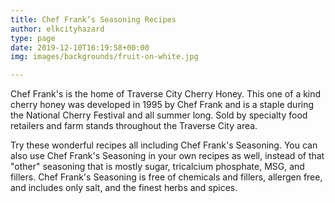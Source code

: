 ```yaml
---
title: Chef Frank’s Seasoning Recipes
author: elkcityhazard
type: page
date: 2019-12-10T16:19:58+00:00
img: images/backgrounds/fruit-on-white.jpg

---
```

Chef Frank's is the home of Traverse City Cherry Honey. This one of a kind cherry honey was developed in 1995 by Chef Frank and is a staple during the National Cherry Festival and all summer long. Sold by specialty food retailers and farm stands throughout the Traverse City area.

Try these wonderful recipes all including Chef Frank's Seasoning. You can also use Chef Frank's Seasoning in your own recipes as well, instead of that "other" seasoning that is mostly sugar, tricalcium phosphate, MSG, and fillers. Chef Frank's Seasoning is free of chemicals and fillers, allergen free, and includes only salt, and the finest herbs and spices. 



<!-- [Prime Rib Roast][4]  
[Roast Chicken][5]  
[Roast Turkey][6]  
[Cornish Game Hen, Slow Roasted][7]  
[Egg Noodles, Homemade Quick and Easy][8]  
[Potato Wedges][9]  
[Vegetarian Goulash][10]  
[Vegetarian Honey Barbecue Sauce][11]  
[Broiled Whitefish][12]  
[Scallops Newburg][13]  
[Shrimp and Angel Hair Pasta][14]  
[Lime Chicken][15]  
[Teriyaki Chicken][16]  
[Thyme Chicken Breast][17]  
[Honey Barbecue Baby Back Ribs][18]  
[Honey Barbecue Country Pork Ribs][19]  
[Pork Roast][20]  
[Stuffed Pork Loin][21]  
[Creamy Scalloped Potatoes][22]  
[Chicken Noodle Casserole][23]  
[Tuna Noodle Casserole][24]  
[Scalloped Potatoes][25]  
[Goulash][26]  
[Honey Teriyaki Barbecue Sauce][27]  
[Tartar Sauce][28]  
[Cucumber Salad &#8211; Fresh Summer Garden Salad][29]

 [1]: /wordpress/shop/
 [2]: http://www.quick-e-recipes.com/sitebuildercontent/sitebuilderpictures/.pond/369_1024.JPG.w560h420.jpg "Chef Frank's Custom Seasoning"
 [3]: http://www.quick-e-recipes.com/sitebuildercontent/sitebuilderpictures/.pond/IMG_2455_1024.JPG.w560h420.jpg "Chef Frank's Cherry Honey"
 [4]: /wordpress/index.php/chef-franks-seasoning-recipes/holiday-prime-rib-roast-with-au-jus/
 [5]: /wordpress/index.php/chef-franks-seasoning-recipes/roasted-chicken-entree/
 [6]: /wordpress/index.php/chef-franks-seasoning-recipes/roasted-turkey-recipes-for-the-holidays/
 [7]: /wordpress/index.php/chef-franks-seasoning-recipes/slow-roasted-cornish-game-hen/
 [8]: /wordpress/index.php/chef-franks-seasoning-recipes/quick-and-easy-egg-noodle-recipe/
 [9]: /wordpress/index.php/chef-franks-seasoning-recipes/simple-and-tasty-potato-wedges/
 [10]: /wordpress/index.php/chef-franks-seasoning-recipes/simple-vegetarian-goulash/
 [11]: /wordpress/index.php/chef-franks-seasoning-recipes/vegetarian-honey-barbecue-sauce/
 [12]: /wordpress/index.php/chef-franks-seasoning-recipes/lake-michigan-broiled-whitefish/
 [13]: /wordpress/index.php/chef-franks-seasoning-recipes/scallops-newburg-with-buttery-cream-sauce/
 [14]: /wordpress/index.php/chef-franks-seasoning-recipes/shrimp-and-angel-hair-pasta/
 [15]: /wordpress/index.php/chef-franks-seasoning-recipes/simple-lime-chicken-entree/
 [16]: /wordpress/index.php/chef-franks-seasoning-recipes/delicious-homemade-teriyaki-chicken/
 [17]: /wordpress/index.php/chef-franks-seasoning-recipes/thyme-chicken-breast-entree/
 [18]: /wordpress/index.php/chef-franks-seasoning-recipes/honey-barbecued-baby-back-ribs/
 [19]: /wordpress/index.php/chef-franks-seasoning-recipes/honey-barbecue-country-ribs/
 [20]: /wordpress/index.php/chef-franks-seasoning-recipes/pork-roast-with-michigan-apples/
 [21]: /wordpress/index.php/chef-franks-seasoning-recipes/stuffed-pork-loin-recipe/
 [22]: /wordpress/index.php/chef-franks-seasoning-recipes/creamy-scalloped-potatoes/
 [23]: /wordpress/index.php/chef-franks-seasoning-recipes/chicken-noodle-casserole/
 [24]: /wordpress/index.php/chef-franks-seasoning-recipes/tuna-noodle-casserole/
 [25]: /wordpress/index.php/chef-franks-seasoning-recipes/scalloped-potatoes-grandmas-comfort-food/
 [26]: /wordpress/index.php/chef-franks-seasoning-recipes/goulash-with-ground-beef/
 [27]: /wordpress/index.php/chef-franks-seasoning-recipes/honey-teriyaki-barbecue-sauce/
 [28]: /wordpress/index.php/chef-franks-seasoning-recipes/tartar-sauce-for-fish/
 [29]: /wordpress/index.php/chef-franks-seasoning-recipes/fresh-summer-cucumber-salad/ -->